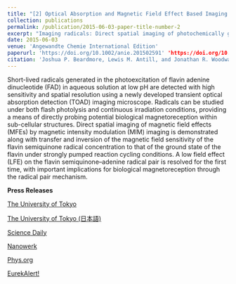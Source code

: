 ```yaml
---
title: "[2] Optical Absorption and Magnetic Field Effect Based Imaging of Transient Radicals"
collection: publications
permalink: /publication/2015-06-03-paper-title-number-2
excerpt: "Imaging radicals: Direct spatial imaging of photochemically generated transient radicals with high sensitivity and sub-micrometer resolution is demonstrated for the photoexcited electron transfer reaction of flavin adenine dinucleotide along with selective imaging of magnetic field sensitive spin-correlated radical pairs. A low field effect on this photoreaction is clearly resolved with important implications for biological magnetoreception.<br/><img src='/images/mcontent.jpg'>"
date: 2015-06-03
venue: 'Angewandte Chemie International Edition'
paperurl: 'https://doi.org/10.1002/anie.201502591' 'https://doi.org/10.1002/ange.201502591'
citation: 'Joshua P. Beardmore, Lewis M. Antill, and Jonathan R. Woodward, (2015). &quot;Optical Absorption and Magnetic Field Effect Based Imaging of Transient Radicals.&quot; <i>Angewandte Chemie International Edition</i>, 54, 8494-8497.'
---
```

Short-lived radicals generated in the photoexcitation of flavin adenine dinucleotide (FAD) in aqueous solution at low pH are detected with high sensitivity and spatial resolution using a newly developed transient optical absorption detection (TOAD) imaging microscope. Radicals can be studied under both flash photolysis and continuous irradiation conditions, providing a means of directly probing potential biological magnetoreception within sub-cellular structures. Direct spatial imaging of magnetic field effects (MFEs) by magnetic intensity modulation (MIM) imaging is demonstrated along with transfer and inversion of the magnetic field sensitivity of the flavin semiquinone radical concentration to that of the ground state of the flavin under strongly pumped reaction cycling conditions. A low field effect (LFE) on the flavin semiquinone–adenine radical pair is resolved for the first time, with important implications for biological magnetoreception through the radical pair mechanism.

<b>Press Releases</b>

[The University of Tokyo](https://www.u-tokyo.ac.jp/focus/en/press/p_20150605.html)

[The University of Tokyo (日本語)](https://www.u-tokyo.ac.jp/focus/ja/articles/a_00386.html)

[Science Daily](https://www.sciencedaily.com/releases/2015/06/150604104145.htm)

[Nanowerk](https://www.nanowerk.com/nanotechnology-news/newsid=40317.php)

[Phys.org](https://phys.org/news/2015-06-microscopic-approach-magnetic-sensitivity-animals.html)

[EurekAlert!](https://www.eurekalert.org/news-releases/552204)